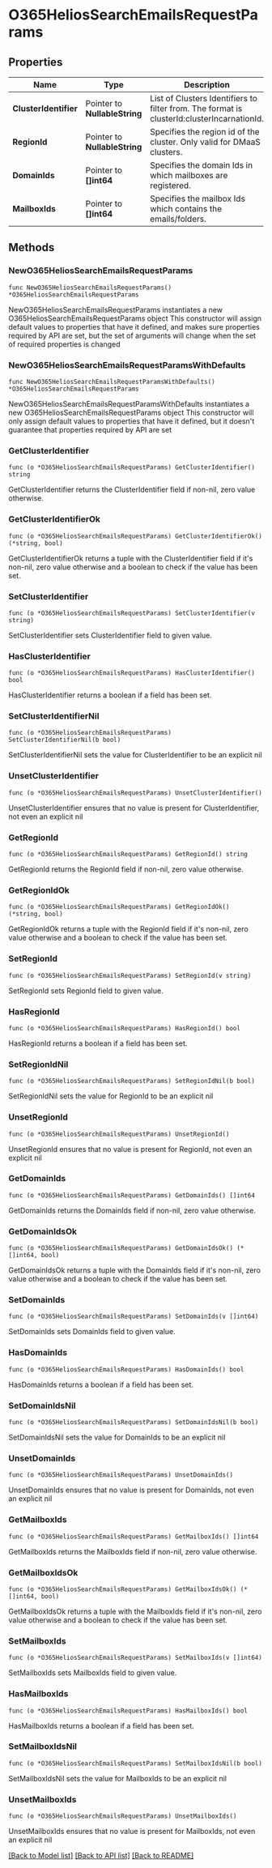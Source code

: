 # O365HeliosSearchEmailsRequestParams

## Properties

Name | Type | Description | Notes
------------ | ------------- | ------------- | -------------
**ClusterIdentifier** | Pointer to **NullableString** | List of Clusters Identifiers to filter from. The format is clusterId:clusterIncarnationId. | [optional] 
**RegionId** | Pointer to **NullableString** | Specifies the region id of the cluster. Only valid for DMaaS clusters. | [optional] 
**DomainIds** | Pointer to **[]int64** | Specifies the domain Ids in which mailboxes are registered. | [optional] 
**MailboxIds** | Pointer to **[]int64** | Specifies the mailbox Ids which contains the emails/folders. | [optional] 

## Methods

### NewO365HeliosSearchEmailsRequestParams

`func NewO365HeliosSearchEmailsRequestParams() *O365HeliosSearchEmailsRequestParams`

NewO365HeliosSearchEmailsRequestParams instantiates a new O365HeliosSearchEmailsRequestParams object
This constructor will assign default values to properties that have it defined,
and makes sure properties required by API are set, but the set of arguments
will change when the set of required properties is changed

### NewO365HeliosSearchEmailsRequestParamsWithDefaults

`func NewO365HeliosSearchEmailsRequestParamsWithDefaults() *O365HeliosSearchEmailsRequestParams`

NewO365HeliosSearchEmailsRequestParamsWithDefaults instantiates a new O365HeliosSearchEmailsRequestParams object
This constructor will only assign default values to properties that have it defined,
but it doesn't guarantee that properties required by API are set

### GetClusterIdentifier

`func (o *O365HeliosSearchEmailsRequestParams) GetClusterIdentifier() string`

GetClusterIdentifier returns the ClusterIdentifier field if non-nil, zero value otherwise.

### GetClusterIdentifierOk

`func (o *O365HeliosSearchEmailsRequestParams) GetClusterIdentifierOk() (*string, bool)`

GetClusterIdentifierOk returns a tuple with the ClusterIdentifier field if it's non-nil, zero value otherwise
and a boolean to check if the value has been set.

### SetClusterIdentifier

`func (o *O365HeliosSearchEmailsRequestParams) SetClusterIdentifier(v string)`

SetClusterIdentifier sets ClusterIdentifier field to given value.

### HasClusterIdentifier

`func (o *O365HeliosSearchEmailsRequestParams) HasClusterIdentifier() bool`

HasClusterIdentifier returns a boolean if a field has been set.

### SetClusterIdentifierNil

`func (o *O365HeliosSearchEmailsRequestParams) SetClusterIdentifierNil(b bool)`

 SetClusterIdentifierNil sets the value for ClusterIdentifier to be an explicit nil

### UnsetClusterIdentifier
`func (o *O365HeliosSearchEmailsRequestParams) UnsetClusterIdentifier()`

UnsetClusterIdentifier ensures that no value is present for ClusterIdentifier, not even an explicit nil
### GetRegionId

`func (o *O365HeliosSearchEmailsRequestParams) GetRegionId() string`

GetRegionId returns the RegionId field if non-nil, zero value otherwise.

### GetRegionIdOk

`func (o *O365HeliosSearchEmailsRequestParams) GetRegionIdOk() (*string, bool)`

GetRegionIdOk returns a tuple with the RegionId field if it's non-nil, zero value otherwise
and a boolean to check if the value has been set.

### SetRegionId

`func (o *O365HeliosSearchEmailsRequestParams) SetRegionId(v string)`

SetRegionId sets RegionId field to given value.

### HasRegionId

`func (o *O365HeliosSearchEmailsRequestParams) HasRegionId() bool`

HasRegionId returns a boolean if a field has been set.

### SetRegionIdNil

`func (o *O365HeliosSearchEmailsRequestParams) SetRegionIdNil(b bool)`

 SetRegionIdNil sets the value for RegionId to be an explicit nil

### UnsetRegionId
`func (o *O365HeliosSearchEmailsRequestParams) UnsetRegionId()`

UnsetRegionId ensures that no value is present for RegionId, not even an explicit nil
### GetDomainIds

`func (o *O365HeliosSearchEmailsRequestParams) GetDomainIds() []int64`

GetDomainIds returns the DomainIds field if non-nil, zero value otherwise.

### GetDomainIdsOk

`func (o *O365HeliosSearchEmailsRequestParams) GetDomainIdsOk() (*[]int64, bool)`

GetDomainIdsOk returns a tuple with the DomainIds field if it's non-nil, zero value otherwise
and a boolean to check if the value has been set.

### SetDomainIds

`func (o *O365HeliosSearchEmailsRequestParams) SetDomainIds(v []int64)`

SetDomainIds sets DomainIds field to given value.

### HasDomainIds

`func (o *O365HeliosSearchEmailsRequestParams) HasDomainIds() bool`

HasDomainIds returns a boolean if a field has been set.

### SetDomainIdsNil

`func (o *O365HeliosSearchEmailsRequestParams) SetDomainIdsNil(b bool)`

 SetDomainIdsNil sets the value for DomainIds to be an explicit nil

### UnsetDomainIds
`func (o *O365HeliosSearchEmailsRequestParams) UnsetDomainIds()`

UnsetDomainIds ensures that no value is present for DomainIds, not even an explicit nil
### GetMailboxIds

`func (o *O365HeliosSearchEmailsRequestParams) GetMailboxIds() []int64`

GetMailboxIds returns the MailboxIds field if non-nil, zero value otherwise.

### GetMailboxIdsOk

`func (o *O365HeliosSearchEmailsRequestParams) GetMailboxIdsOk() (*[]int64, bool)`

GetMailboxIdsOk returns a tuple with the MailboxIds field if it's non-nil, zero value otherwise
and a boolean to check if the value has been set.

### SetMailboxIds

`func (o *O365HeliosSearchEmailsRequestParams) SetMailboxIds(v []int64)`

SetMailboxIds sets MailboxIds field to given value.

### HasMailboxIds

`func (o *O365HeliosSearchEmailsRequestParams) HasMailboxIds() bool`

HasMailboxIds returns a boolean if a field has been set.

### SetMailboxIdsNil

`func (o *O365HeliosSearchEmailsRequestParams) SetMailboxIdsNil(b bool)`

 SetMailboxIdsNil sets the value for MailboxIds to be an explicit nil

### UnsetMailboxIds
`func (o *O365HeliosSearchEmailsRequestParams) UnsetMailboxIds()`

UnsetMailboxIds ensures that no value is present for MailboxIds, not even an explicit nil

[[Back to Model list]](../README.md#documentation-for-models) [[Back to API list]](../README.md#documentation-for-api-endpoints) [[Back to README]](../README.md)


